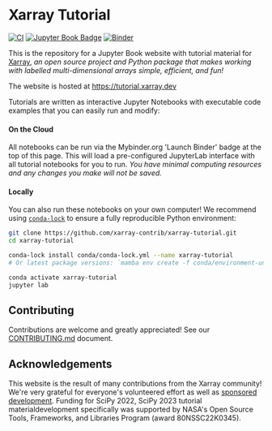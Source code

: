 # Xarray Tutorial

[![CI](https://github.com/xarray-contrib/xarray-tutorial/workflows/CI/badge.svg?branch=main)](https://github.com/xarray-contrib/xarray-tutorial/actions?query=branch%3Amain)
[![Jupyter Book Badge](https://jupyterbook.org/badge.svg)](https://tutorial.xarray.dev)
[![Binder](https://mybinder.org/badge_logo.svg)](https://mybinder.org/v2/gh/xarray-contrib/xarray-tutorial/HEAD?labpath=overview/fundamental-path/index.ipynb)

This is the repository for a Jupyter Book website with tutorial material for [Xarray](https://github.com/pydata/xarray), _an open source project and Python package that makes working with labelled multi-dimensional arrays simple, efficient, and fun!_

The website is hosted at https://tutorial.xarray.dev

Tutorials are written as interactive Jupyter Notebooks with executable code examples that you can easily run and modify:

#### On the Cloud

All notebooks can be run via the Mybinder.org 'Launch Binder' badge at the top of this page. This will load a pre-configured JupyterLab interface with all tutorial notebooks for you to run. _You have minimal computing resources and any changes you make will not be saved._

#### Locally

You can also run these notebooks on your own computer! We recommend using [`conda-lock`](https://conda-incubator.github.io/conda-lock/) to ensure a fully reproducible Python environment:

```bash
git clone https://github.com/xarray-contrib/xarray-tutorial.git
cd xarray-tutorial

conda-lock install conda/conda-lock.yml --name xarray-tutorial
# Or latest package versions: `mamba env create -f conda/environment-unpinned.yml`

conda activate xarray-tutorial
jupyter lab
```

## Contributing

Contributions are welcome and greatly appreciated! See our [CONTRIBUTING.md](./CONTRIBUTING.md) document.

## Acknowledgements

This website is the result of many contributions from the Xarray community! We're very grateful for everyone's volunteered effort as well as [sponsored development](https://xarray.dev/#sponsors). Funding for SciPy 2022, SciPy 2023 tutorial materialdevelopment specifically was supported by NASA's Open Source Tools, Frameworks, and Libraries Program (award 80NSSC22K0345).
